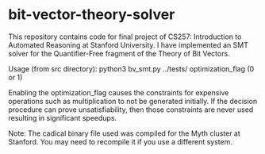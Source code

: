 # bit-vector-theory-solver

This repository contains code for final project of CS257: Introduction to Automated Reasoning at Stanford University. I have implemented 
an SMT solver for the Quantifier-Free fragment of the Theory of Bit Vectors. 

Usage (from src directory): python3 bv_smt.py ../tests/<test-path> optimization_flag (0 or 1)

Enabling the optimization_flag causes the constraints for expensive operations such as multiplication to not be generated initially. If the decision procedure can prove unsatisfiability, then those constraints are never used resulting in significant speedups.

Note: The cadical binary file used was compiled for the Myth cluster at Stanford. You may need to recompile it if you use a different system.
